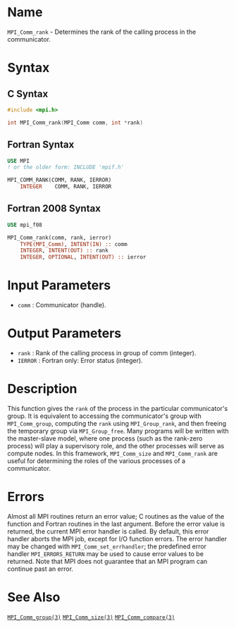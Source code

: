 # Name

`MPI_Comm_rank` - Determines the rank of the calling process in the
communicator.

# Syntax

## C Syntax

```c
#include <mpi.h>

int MPI_Comm_rank(MPI_Comm comm, int *rank)
```

## Fortran Syntax

```fortran
USE MPI
! or the older form: INCLUDE 'mpif.h'

MPI_COMM_RANK(COMM, RANK, IERROR)
    INTEGER    COMM, RANK, IERROR
```

## Fortran 2008 Syntax

```fortran
USE mpi_f08

MPI_Comm_rank(comm, rank, ierror)
    TYPE(MPI_Comm), INTENT(IN) :: comm
    INTEGER, INTENT(OUT) :: rank
    INTEGER, OPTIONAL, INTENT(OUT) :: ierror
```


# Input Parameters

* `comm` : Communicator (handle).

# Output Parameters

* `rank` : Rank of the calling process in group of comm (integer).
* `IERROR` : Fortran only: Error status (integer).

# Description

This function gives the `rank` of the process in the particular
communicator's group. It is equivalent to accessing the communicator's
group with `MPI_Comm_group`, computing the `rank` using `MPI_Group_rank`, and
then freeing the temporary group via `MPI_Group_free`.
Many programs will be written with the master-slave model, where one
process (such as the rank-zero process) will play a supervisory role,
and the other processes will serve as compute nodes. In this framework,
`MPI_Comm_size` and `MPI_Comm_rank` are useful for determining the roles of
the various processes of a communicator.

# Errors

Almost all MPI routines return an error value; C routines as the value
of the function and Fortran routines in the last argument.
Before the error value is returned, the current MPI error handler is
called. By default, this error handler aborts the MPI job, except for
I/O function errors. The error handler may be changed with
`MPI_Comm_set_errhandler`; the predefined error handler `MPI_ERRORS_RETURN`
may be used to cause error values to be returned. Note that MPI does not
guarantee that an MPI program can continue past an error.

# See Also

[`MPI_Comm_group(3)`](./?file=MPI_Comm_group.md)
[`MPI_Comm_size(3)`](./?file=MPI_Comm_size.md)
[`MPI_Comm_compare(3)`](./?file=MPI_Comm_compare.md)
